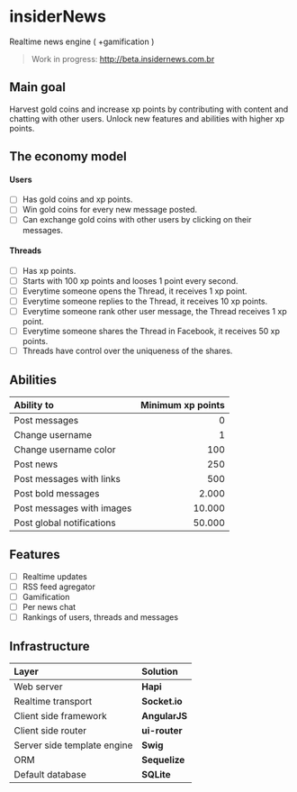 insiderNews
===========

Realtime news engine ( +gamification )

 > Work in progress: http://beta.insidernews.com.br

## Main goal
Harvest gold coins and increase xp points by contributing with content and chatting with other users. Unlock new features and abilities with higher xp points.

## The economy model

#### Users
 - [ ] Has gold coins and xp points.
 - [ ] Win gold coins for every new message posted.
 - [ ] Can exchange gold coins with other users by clicking on their messages.

#### Threads
 - [ ] Has xp points.
 - [ ] Starts with 100 xp points and looses 1 point every second.
 - [ ] Everytime someone opens the Thread, it receives 1 xp point.
 - [ ] Everytime someone replies to the Thread, it receives 10 xp points.
 - [ ] Everytime someone rank other user message, the Thread receives 1 xp point.
 - [ ] Everytime someone shares the Thread in Facebook, it receives 50 xp points.
 - [ ] Threads have control over the uniqueness of the shares.

## Abilities

Ability to                 | Minimum xp points
:------------------------- | ----------------:
Post messages              | 0
Change username            | 1
Change username color      | 100
Post news                  | 250
Post messages with links   | 500
Post bold messages         | 2.000
Post messages with images  | 10.000
Post global notifications  | 50.000


## Features
 - [ ] Realtime updates
 - [ ] RSS feed agregator
 - [ ] Gamification
 - [ ] Per news chat
 - [ ] Rankings of users, threads and messages

## Infrastructure

Layer                        | Solution
:--------------------------- | :------------------
Web server                   | **Hapi**
Realtime transport           | **Socket.io**
Client side framework        | **AngularJS**
Client side router           | **ui-router**
Server side template engine  | **Swig**
ORM                          | **Sequelize**
Default database             | **SQLite**